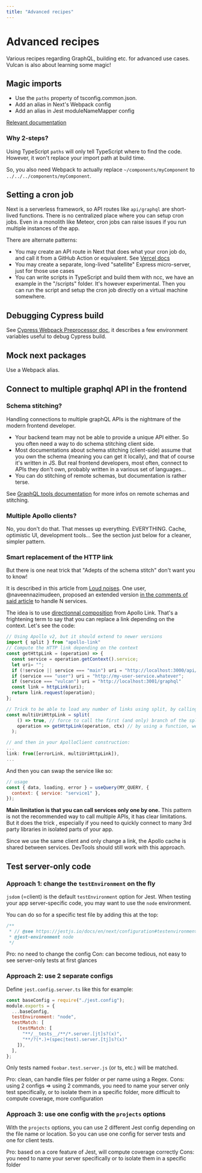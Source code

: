 ```yaml
---
title: "Advanced recipes"
---
```


# Advanced recipes

Various recipes regarding GraphQL, building etc. for advanced use cases.
Vulcan is also about learning some magic!

## Magic imports

- Use the `paths` property of tsconfig.common.json.
- Add an alias in Next's Webpack config
- Add an alias in Jest moduleNameMapper config

[Relevant documentation](https://www.typescriptlang.org/docs/handbook/module-resolution.html)

### Why 2-steps?

Using TypeScript `paths` will only tell TypeScript where to find the code. However, it won't replace your import path at build time.

So, you also need Webpack to actually replace `~/components/myComponent` to `../../../components/myComponent`.

## Setting a cron job

Next is a serverless framework, so API routes like `api/graphql` are short-lived functions. There is no centralized place where you can setup cron jobs.
Even in a monolith like Meteor, cron jobs can raise issues if you run multiple instances of the app.

There are alternate patterns:

- You may create an API route in Next that does what your cron job do, and call it from a GitHub Action or equivalent. See [Vercel docs](https://vercel.com/docs/concepts/solutions/cron-jobs?utm_source=vulcan&utm_campaign=oss)
- You may create a separate, long-lived "satellite" Express micro-server, just for those use cases
- You can write scripts in TypeScript and build them with ncc, we have an example in the "/scripts" folder. It's however experimental. Then you can run the script and setup the cron job directly on a virtual machine somewhere.
 
## Debugging Cypress build

See [Cypress Webpack Preprocessor doc](https://github.com/cypress-io/cypress-webpack-preprocessor), it describes a few environment variables useful to debug Cypress build.

## Mock next packages

Use a Webpack alias.

## Connect to multiple graphql API in the frontend

### Schema stitching?

Handling connections to multiple graphQL APIs is the nightmare of the modern frontend developer.

- Your backend team may not be able to provide a unique API either. So you often need a way to do schema stitching client side.
- Most documentations about schema stitching (client-side) assume that you own the schema (meaning you can get it locally), and that of course it's written in JS. But real frontend developers, most often, connect to APIs they don't own, probably written in a various set of languages...
- You can do stitching of remote schemas, but documentation is rather terse.

See [GraphQL tools documentation](https://www.graphql-tools.com/docs/remote-schemas/) for more infos on remote schemas and stitching.

### Multiple Apollo clients?

No, you don't do that. That messes up everything. EVERYTHING. Cache, optimistic UI, development tools... See the section just below for a cleaner, simpler pattern.

### Smart replacement of the HTTP link

But there is one neat trick that "Adepts of the schema stitch" don't want you to know!

It is described in this article from [Loud noises](https://www.loudnoises.us/next-js-two-apollo-clients-two-graphql-data-sources-the-easy-way/#comment-4707415813). One user, @naveennazimudeen, proposed an extended version [in the comments of said article](https://www.loudnoises.us/next-js-two-apollo-clients-two-graphql-data-sources-the-easy-way/#comment-4707415813) to handle N services.

The idea is to use [directionnal composition](https://www.apollographql.com/docs/link/composition/#directional-composition) from Apollo Link. That's a frightening term to say that you can replace a link depending on the context. Let's see the code:

```js
// Using Apollo v2, but it should extend to newer versions
import { split } from "apollo-link"
// Compute the HTTP link depending on the context
const getHttpLink = (operation) => {
  const service = operation.getContext().service;
  let uri= "";
  if (!service || service === "main") uri = "http://localhost:3000/api/graphql";
  if (service === "user") uri = "http://my-user-service.whatever";
  if (service === "vulcan") uri = "http://localhost:3001/graphql"
  const link = httpLink(uri);
  return link.request(operation);
};

// Trick to be able to load any number of links using split, by calling a function
const multiUriHttpLink = split(
    () => true, // force to call the first (and only) branch of the split
    operation => getHttpLink(operation, ctx) // by using a function, we allow to split between any number of links
  );

// and then in your ApolloClient construction:
...
link: from([errorLink, multiUriHttpLink]),
...
```

And then you can swap the service like so:

```js
// usage
const { data, loading, error } = useQuery(MY_QUERY, {
  context: { service: "service1" },
});
```

**Main limitation is that you can call services only one by one.** This pattern is not the recommended way to call multiple APIs, it has clear limitations. But it does the trick , especially if you need to quickly connect to many 3rd party libraries in isolated parts of your app.

Since we use the same client and only change a link, the Apollo cache is shared between services. DevTools should still work with this approach.

## Test server-only code

### Approach 1: change the `testEnvironment` on the fly

`jsdom` (=client) is the default `testEnvironment` option for Jest. When testing your app server-specific code,
you may want to use the `node` environment.

You can do so for a specific test file by adding this at the top:

```js
/**
 * // @see https://jestjs.io/docs/en/next/configuration#testenvironment-string
 * @jest-environment node
 */
```

Pro: no need to change the config
Con: can become tedious, not easy to see server-only tests at first glances

### Approach 2: use 2 separate configs

Define `jest.config.server.ts` like this for example:

```js
const baseConfig = require("./jest.config");
module.exports = {
  ...baseConfig,
  testEnvironment: "node",
  testMatch: [
    (testMatch: [
      "**/__tests__/**/*.server.[jt]s?(x)",
      "**/?(*.)+(spec|test).server.[tj]s?(x)"
    ]),
  ],
};
```

Only tests named `foobar.test.server.js` (or ts, etc.) will be matched.

Pro: clean, can handle files per folder or per name using a Regex.
Cons: using 2 configs => using 2 commands, you need to name your server only test specifically,
or to isolate them in a specific folder,
more difficult to compute coverage, more configuration

### Approach 3: use one config with the `projects` options

With the `projects` options, you can use 2 different Jest config depending on the file name or location.
So you can use one config for server tests and one for client tests.

Pro: based on a core feature of Jest, will compute coverage correctly
Cons: you need to name your server specifically or to isolate them in a specific folder
